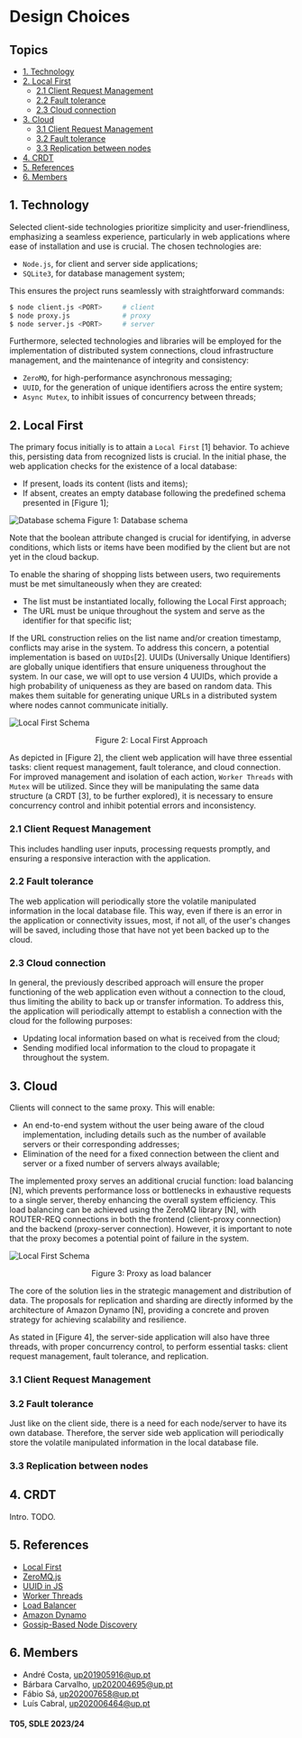 # Design Choices

## Topics

- [1. Technology](#1-technology)
- [2. Local First](#2-local-first)
    - [2.1 Client Request Management](#21-client-request-management)
    - [2.2 Fault tolerance](#22-fault-tolerance)
    - [2.3 Cloud connection](#23-cloud-connection)
- [3. Cloud](#3-cloud)
    - [3.1 Client Request Management](#31-client-request-management)
    - [3.2 Fault tolerance](#32-fault-tolerance)
    - [3.3 Replication between nodes](#33-replication-between-nodes)
- [4. CRDT](#4-crdt)
- [5. References](#5-references)
- [6. Members](#6-members)

## 1. Technology

Selected client-side technologies prioritize simplicity and user-friendliness, emphasizing a seamless experience, particularly in web applications where ease of installation and use is crucial. The chosen technologies are:

- `Node.js`, for client and server side applications;
- `SQLite3`, for database management system;

This ensures the project runs seamlessly with straightforward commands:

```bash
$ node client.js <PORT>     # client
$ node proxy.js             # proxy
$ node server.js <PORT>     # server
```

Furthermore, selected technologies and libraries will be employed for the implementation of distributed system connections, cloud infrastructure management, and the maintenance of integrity and consistency:

- `ZeroMQ`, for high-performance asynchronous messaging;
- `UUID`, for the generation of unique identifiers across the entire system;
- `Async Mutex`, to inhibit issues of concurrency between threads;

## 2. Local First

The primary focus initially is to attain a `Local First` [1] behavior. To achieve this, persisting data from recognized lists is crucial. In the initial phase, the web application checks for the existence of a local database:

- If present, loads its content (lists and items);
- If absent, creates an empty database following the predefined schema presented in [Figure 1];

![Database schema](../imgs/Schema.png)
Figure 1: Database schema

Note that the boolean attribute changed is crucial for identifying, in adverse conditions, which lists or items have been modified by the client but are not yet in the cloud backup. 

To enable the sharing of shopping lists between users, two requirements must be met simultaneously when they are created:

- The list must be instantiated locally, following the Local First approach;
- The URL must be unique throughout the system and serve as the identifier for that specific list;

If the URL construction relies on the list name and/or creation timestamp, conflicts may arise in the system. To address this concern, a potential implementation is based on `UUIDs`[2]. UUIDs (Universally Unique Identifiers) are globally unique identifiers that ensure uniqueness throughout the system. In our case, we will opt to use version 4 UUIDs, which provide a high probability of uniqueness as they are based on random data. This makes them suitable for generating unique URLs in a distributed system where nodes cannot communicate initially.

![Local First Schema](../imgs/Local.png)
<p align=center>Figure 2: Local First Approach</p>

As depicted in [Figure 2], the client web application will have three essential tasks: client request management, fault tolerance, and cloud connection. For improved management and isolation of each action, `Worker Threads` with `Mutex` will be utilized. Since they will be manipulating the same data structure (a CRDT [3], to be further explored), it is necessary to ensure concurrency control and inhibit potential errors and inconsistency.

### 2.1 Client Request Management

This includes handling user inputs, processing requests promptly, and ensuring a responsive interaction with the application.

### 2.2 Fault tolerance

The web application will periodically store the volatile manipulated information in the local database file. This way, even if there is an error in the application or connectivity issues, most, if not all, of the user's changes will be saved, including those that have not yet been backed up to the cloud.

### 2.3 Cloud connection

In general, the previously described approach will ensure the proper functioning of the web application even without a connection to the cloud, thus limiting the ability to back up or transfer information. To address this, the application will periodically attempt to establish a connection with the cloud for the following purposes:

- Updating local information based on what is received from the cloud;
- Sending modified local information to the cloud to propagate it throughout the system.

## 3. Cloud

Clients will connect to the same proxy. This will enable:

- An end-to-end system without the user being aware of the cloud implementation, including details such as the number of available servers or their corresponding addresses;
- Elimination of the need for a fixed connection between the client and server or a fixed number of servers always available;

The implemented proxy serves an additional crucial function: load balancing [N], which prevents performance loss or bottlenecks in exhaustive requests to a single server, thereby enhancing the overall system efficiency. This load balancing can be achieved using the ZeroMQ library [N], with ROUTER-REQ connections in both the frontend (client-proxy connection) and the backend (proxy-server connection). However, it is important to note that the proxy becomes a potential point of failure in the system.

![Local First Schema](../imgs/Local.png)
<p align=center>Figure 3: Proxy as load balancer</p>

The core of the solution lies in the strategic management and distribution of data. The proposals for replication and sharding are directly informed by the architecture of Amazon Dynamo [N], providing a concrete and proven strategy for achieving scalability and resilience.

As stated in [Figure 4], the server-side application will also have three threads, with proper concurrency control, to perform essential tasks: client request management, fault tolerance, and replication.

### 3.1 Client Request Management



### 3.2 Fault tolerance

Just like on the client side, there is a need for each node/server to have its own database. Therefore, the server side web application will periodically store the volatile manipulated information in the local database file.

### 3.3 Replication between nodes



## 4. CRDT

Intro. TODO.

## 5. References

- [Local First](https://www.inkandswitch.com/local-first/)
- [ZeroMQ.js](https://github.com/zeromq/zeromq.js#examples)
- [UUID in JS](https://www.npmjs.com/package/uuid)
- [Worker Threads](https://nodejs.org/api/worker_threads.html)
- [Load Balancer](https://zguide.zeromq.org/docs/chapter3/#The-Load-Balancing-Pattern)
- [Amazon Dynamo](https://www.allthingsdistributed.com/files/amazon-dynamo-sosp2007.pdf)
- [Gossip-Based Node Discovery]()

## 6. Members

- André Costa, up201905916@up.pt
- Bárbara Carvalho, up202004695@up.pt
- Fábio Sá, up202007658@up.pt
- Luís Cabral, up202006464@up.pt

#### T05, SDLE 2023/24